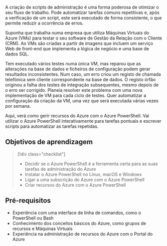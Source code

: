 A criação de scripts de administração é uma forma poderosa de otimizar o seu fluxo de trabalho. Pode automatizar tarefas comuns repetitivas e, após a verificação de um script, este será executado de forma consistente, o que permite reduzir a ocorrência de erros.

Suponha que trabalha numa empresa que utiliza Máquinas Virtuais do Azure (VMs) para testar o seu software de Gestão da Relação com o Cliente (CRM). As VMs são criadas a partir de imagens que incluem um serviço Web de front-end que implementa a lógica de negócio e uma base de dados SQL.

Tem executado vários testes numa única VM, mas reparou que as alterações na base de dados e ficheiros de configuração podem gerar resultados inconsistentes. Num caso, um erro criou um registo de chamada telefónica sem cliente correspondente na base de dados. O registo órfão originou a falha dos testes de integração subsequentes, mesmo depois de o erro ser corrigido. Planeia resolver este problema com uma nova implementação de VM para cada ciclo de testes. Quer automatizar a configuração da criação da VM, uma vez que será executada várias vezes por semana. 

Aqui, verá como gerir recursos do Azure com o Azure PowerShell. Vai utilizar o Azure PowerShell interativamente para tarefas pontuais e escrever scripts para automatizar as tarefas repetidas. 

## <a name="learning-objectives"></a>Objetivos de aprendizagem
> [!div class="checklist"]
> * Decidir se o Azure PowerShell é a ferramenta certa para as suas tarefas de administração do Azure
> * Instalar o Azure PowerShell no Linux, macOS e Windows
> * Ligar a uma subscrição do Azure com o Azure PowerShell
> * Criar recursos do Azure com o Azure PowerShell

## <a name="prerequisites"></a>Pré-requisitos
- Experiência com uma interface de linha de comandos, como o PowerShell ou Bash
- Conhecimento dos conceitos básicos do Azure, como grupos de recursos e Máquinas Virtuais
- Experiência na administração de recursos do Azure com o Portal do Azure
